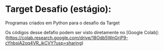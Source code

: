 # Target Desafio (estágio):

Programas criados em Python para o desafio da Target

Os códigos desse defafio podem ser visto diretamente no [Google Colab]:(https://colab.research.google.com/drive/18Odb5WnGrjP9-cYhbsjA2oq4VR_ikCVY?usp=sharing)
